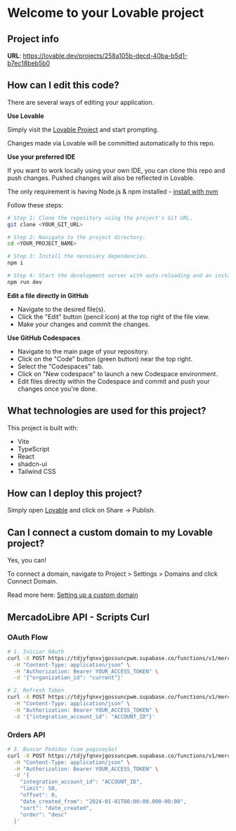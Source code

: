 # Welcome to your Lovable project

## Project info

**URL**: https://lovable.dev/projects/258a105b-decd-40ba-b5d1-b7ec18beb5b0

## How can I edit this code?

There are several ways of editing your application.

**Use Lovable**

Simply visit the [Lovable Project](https://lovable.dev/projects/258a105b-decd-40ba-b5d1-b7ec18beb5b0) and start prompting.

Changes made via Lovable will be committed automatically to this repo.

**Use your preferred IDE**

If you want to work locally using your own IDE, you can clone this repo and push changes. Pushed changes will also be reflected in Lovable.

The only requirement is having Node.js & npm installed - [install with nvm](https://github.com/nvm-sh/nvm#installing-and-updating)

Follow these steps:

```sh
# Step 1: Clone the repository using the project's Git URL.
git clone <YOUR_GIT_URL>

# Step 2: Navigate to the project directory.
cd <YOUR_PROJECT_NAME>

# Step 3: Install the necessary dependencies.
npm i

# Step 4: Start the development server with auto-reloading and an instant preview.
npm run dev
```

**Edit a file directly in GitHub**

- Navigate to the desired file(s).
- Click the "Edit" button (pencil icon) at the top right of the file view.
- Make your changes and commit the changes.

**Use GitHub Codespaces**

- Navigate to the main page of your repository.
- Click on the "Code" button (green button) near the top right.
- Select the "Codespaces" tab.
- Click on "New codespace" to launch a new Codespace environment.
- Edit files directly within the Codespace and commit and push your changes once you're done.

## What technologies are used for this project?

This project is built with:

- Vite
- TypeScript
- React
- shadcn-ui
- Tailwind CSS

## How can I deploy this project?

Simply open [Lovable](https://lovable.dev/projects/258a105b-decd-40ba-b5d1-b7ec18beb5b0) and click on Share -> Publish.

## Can I connect a custom domain to my Lovable project?

Yes, you can!

To connect a domain, navigate to Project > Settings > Domains and click Connect Domain.

Read more here: [Setting up a custom domain](https://docs.lovable.dev/tips-tricks/custom-domain#step-by-step-guide)

## MercadoLibre API - Scripts Curl

### OAuth Flow
```bash
# 1. Iniciar OAuth
curl -X POST https://tdjyfqnxvjgossuncpwm.supabase.co/functions/v1/mercadolivre-oauth-start \
  -H "Content-Type: application/json" \
  -H "Authorization: Bearer YOUR_ACCESS_TOKEN" \
  -d '{"organization_id": "current"}'

# 2. Refresh Token
curl -X POST https://tdjyfqnxvjgossuncpwm.supabase.co/functions/v1/mercadolivre-refresh-token \
  -H "Content-Type: application/json" \
  -H "Authorization: Bearer YOUR_ACCESS_TOKEN" \
  -d '{"integration_account_id": "ACCOUNT_ID"}'
```

### Orders API
```bash
# 3. Buscar Pedidos (com paginação)
curl -X POST https://tdjyfqnxvjgossuncpwm.supabase.co/functions/v1/mercadolivre-orders \
  -H "Content-Type: application/json" \
  -H "Authorization: Bearer YOUR_ACCESS_TOKEN" \
  -d '{
    "integration_account_id": "ACCOUNT_ID",
    "limit": 50,
    "offset": 0,
    "date_created_from": "2024-01-01T00:00:00.000-00:00",
    "sort": "date_created",
    "order": "desc"
  }'
```
